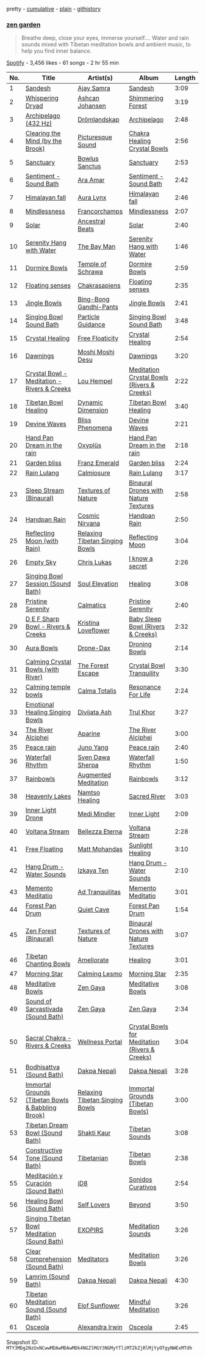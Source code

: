 pretty - [cumulative](/playlists/cumulative/37i9dQZF1DX4Oe8zprVH3z.md) - [plain](/playlists/plain/37i9dQZF1DX4Oe8zprVH3z) - [githistory](https://github.githistory.xyz/mackorone/spotify-playlist-archive/blob/main/playlists/plain/37i9dQZF1DX4Oe8zprVH3z)

### [zen garden](https://open.spotify.com/playlist/37i9dQZF1DX4Oe8zprVH3z)

> Breathe deep, close your eyes, immerse yourself...\. Water and rain sounds mixed with Tibetan meditation bowls and ambient music, to help you find inner balance.

[Spotify](https://open.spotify.com/user/spotify) - 3,456 likes - 61 songs - 2 hr 55 min

| No. | Title | Artist(s) | Album | Length |
|---|---|---|---|---|
| 1 | [Sandesh](https://open.spotify.com/track/3kpkB2326UhsSncNxiVsUC) | [Ajay Samra](https://open.spotify.com/artist/4FxL7eKB7Uz1rWIpMOC6rW) | [Sandesh](https://open.spotify.com/album/5rsPOyuIJrmFBxESU4FN55) | 3:09 |
| 2 | [Whispering Dryad](https://open.spotify.com/track/3IqatHS3VQu8WWZpCBh6f5) | [Ashcan Johansen](https://open.spotify.com/artist/2ct2G7jHNMHPisFrLyBpMh) | [Shimmering Forest](https://open.spotify.com/album/1Y7mTexxu0dEAWw1OGfTR2) | 3:19 |
| 3 | [Archipelago \(432 Hz\)](https://open.spotify.com/track/1QFfumreyLnZ4qtxCx6cpK) | [Drömlandskap](https://open.spotify.com/artist/2maTvFNXG3K8yvfKTjSjVM) | [Archipelago](https://open.spotify.com/album/5WSFpBbwZiS1BVXyO6eU21) | 2:48 |
| 4 | [Clearing the Mind \(by the Brook\)](https://open.spotify.com/track/2KsUFpS96R2jGGz2XPhItB) | [Picturesque Sound](https://open.spotify.com/artist/4kmwcaEZw9Xs2GMUGKaR3D) | [Chakra Healing Crystal Bowls](https://open.spotify.com/album/05JU1kP1IlHuw8EDtzNzb5) | 2:56 |
| 5 | [Sanctuary](https://open.spotify.com/track/7D1q0ED0J2pbRysoJW8VNj) | [Bowlus Sanctus](https://open.spotify.com/artist/3ku1Kd09REbs9hRV04wnBM) | [Sanctuary](https://open.spotify.com/album/2FyEV9PBuXaPCrAM3PBXTS) | 2:53 |
| 6 | [Sentiment \- Sound Bath](https://open.spotify.com/track/6NCBhoJxrycWkrkjM3TgFP) | [Ara Amar](https://open.spotify.com/artist/6YWZXgJnIkhmLN7GYX3sF4) | [Sentiment \- Sound Bath](https://open.spotify.com/album/4iRyKexSdcfqJIff3i1W5j) | 2:42 |
| 7 | [Himalayan fall](https://open.spotify.com/track/6OcxaeuLwvO4CD8Ns4my1P) | [Aura Lynx](https://open.spotify.com/artist/44mPTx3kx8S0Qj5SyliYIK) | [Himalayan fall](https://open.spotify.com/album/3wiNGfzTvMAYHyEPrLimVw) | 2:46 |
| 8 | [Mindlessness](https://open.spotify.com/track/2snAfslgFtrUMvmLWhIN9g) | [Francorchamps](https://open.spotify.com/artist/11fWJjHq0q210RYCK5sSDh) | [Mindlessness](https://open.spotify.com/album/15Bngk6ycN4ZmZjOX62CNU) | 2:07 |
| 9 | [Solar](https://open.spotify.com/track/6wYwoGNZVKpw8mrpbraeZ4) | [Ancestral Beats](https://open.spotify.com/artist/5s5I6gLsXrfTFt91nIznYb) | [Solar](https://open.spotify.com/album/2RWgbPBlxEinNboWLMyFuz) | 2:40 |
| 10 | [Serenity Hang with Water](https://open.spotify.com/track/7IUVB8IbX7Mm03gqilAsrT) | [The Bay Man](https://open.spotify.com/artist/4XUwkDFoOHIN6YnWBxE5Om) | [Serenity Hang with Water](https://open.spotify.com/album/1HM3ExF8kUfz2lpNJATZux) | 1:46 |
| 11 | [Dormire Bowls](https://open.spotify.com/track/2jYioAcAHOTxS4IPu0zZxO) | [Temple of Schrawa](https://open.spotify.com/artist/246BPwHoKsivpZL7i7Q1Lt) | [Dormire Bowls](https://open.spotify.com/album/2Xh3s8zADoWWZ5Qzzch0sl) | 2:59 |
| 12 | [Floating senses](https://open.spotify.com/track/3QeAlxO6Q3mRAdM56l0C2Q) | [Chakrasapiens](https://open.spotify.com/artist/0ifeddor0BLT2TaPLlzhjg) | [Floating senses](https://open.spotify.com/album/10eWaFvXO1b1uWhqMbctJR) | 2:35 |
| 13 | [Jingle Bowls](https://open.spotify.com/track/5keEo7FDTU27JZGT9CzZ1e) | [Bing\-Bong Gandhi\-Pants](https://open.spotify.com/artist/7xMgbYujgFWaIuGcgKGQLt) | [Jingle Bowls](https://open.spotify.com/album/5viJmYGOk34RNCpB7UwgeE) | 2:41 |
| 14 | [Singing Bowl Sound Bath](https://open.spotify.com/track/0VDXLgQrZdwhnKAfacxKGK) | [Particle Guidance](https://open.spotify.com/artist/2Ol6nr2IZ1Jqs1scycbjLZ) | [Singing Bowl Sound Bath](https://open.spotify.com/album/03aWunVqxN9f1yCUKuXErF) | 3:48 |
| 15 | [Crystal Healing](https://open.spotify.com/track/6SmrMgr29JRgaQT8V8Z2l0) | [Free Floaticity](https://open.spotify.com/artist/3E6TFl4kLJ3KG3oQJ4OdKh) | [Crystal Healing](https://open.spotify.com/album/7m0z59Tcmyw4onj9yZgmFw) | 2:54 |
| 16 | [Dawnings](https://open.spotify.com/track/7vNmI7V8ml6ZIh6CJbIne3) | [Moshi Moshi Desu](https://open.spotify.com/artist/1zbyUVPuDN3PDtJA0WlWFI) | [Dawnings](https://open.spotify.com/album/712CI19yCTwKGG1FIgxYR3) | 3:20 |
| 17 | [Crystal Bowl \- Meditation \- Rivers & Creeks](https://open.spotify.com/track/538On8xhz3KwNPpEBMeSko) | [Lou Hempel](https://open.spotify.com/artist/2B6mc2Q8UU7Y7WAtZXi7Jj) | [Meditation Crystal Bowls \(Rivers & Creeks\)](https://open.spotify.com/album/7sYKxI77L3mabnemRy6X00) | 2:22 |
| 18 | [Tibetan Bowl Healing](https://open.spotify.com/track/3I6EM6JA53GPfF3tfJ8fHN) | [Dynamic Dimension](https://open.spotify.com/artist/2PWrvQ39kze8AxXW31eP69) | [Tibetan Bowl Healing](https://open.spotify.com/album/6pO8SRJZiGERpaUl1GUnf6) | 3:40 |
| 19 | [Devine Waves](https://open.spotify.com/track/38pWBkFjXOqZ5f6bGOj1L4) | [Bliss Phenomena](https://open.spotify.com/artist/5QggUZgvXPXT5X0jouJKBr) | [Devine Waves](https://open.spotify.com/album/7987vByLF9HkepU0VIabSG) | 2:21 |
| 20 | [Hand Pan Dream in the rain](https://open.spotify.com/track/4PxgYKF0q6ER8JOWCa8X1h) | [Oxyplüs](https://open.spotify.com/artist/4XQOiWoXNYk8Gtf7At9rwH) | [Hand Pan Dream in the rain](https://open.spotify.com/album/3ejjNQ3pBXU1C3hN1S8tLp) | 2:18 |
| 21 | [Garden bliss](https://open.spotify.com/track/0JQ0ojZNoM84rrPhteK0al) | [Franz Emerald](https://open.spotify.com/artist/5luV26BPXVy8eyjz3lnzKv) | [Garden bliss](https://open.spotify.com/album/23Sqgz9agHEmrOCRvTlOSs) | 2:24 |
| 22 | [Rain Lulang](https://open.spotify.com/track/0it6dOQ7wKLCQMHn3nOWNO) | [Calmiosure](https://open.spotify.com/artist/6ECnZS2L9Yn6KY0KzBOkLf) | [Rain Lulang](https://open.spotify.com/album/1AkqHDGkLmGOhfCROXqkg5) | 3:17 |
| 23 | [Sleep Stream \(Binaural\)](https://open.spotify.com/track/5iSbDMb5eviUXl3YtWxqMo) | [Textures of Nature](https://open.spotify.com/artist/1cHBh4M6X8d6UYnkh6geMs) | [Binaural Drones with Nature Textures](https://open.spotify.com/album/2vVYNRxKXoT1eaxDfuDECm) | 2:58 |
| 24 | [Handpan Rain](https://open.spotify.com/track/5XDltyzAT7IkZeGu0lAKUf) | [Cosmic Nirvana](https://open.spotify.com/artist/5qJPwmFhAXtQZfxmvmZJmO) | [Handpan Rain](https://open.spotify.com/album/6ewhW60VWUoZc46s3bczJB) | 2:50 |
| 25 | [Reflecting Moon \(with Rain\)](https://open.spotify.com/track/6lPMyxkZjITULwBBYQ9xM7) | [Relaxing Tibetan Singing Bowls](https://open.spotify.com/artist/7eWhSlk1SPRRFkt9l6QE7R) | [Reflecting Moon](https://open.spotify.com/album/6Anbyedkfa89KmehHRmJMw) | 3:04 |
| 26 | [Empty Sky](https://open.spotify.com/track/5VyH1pUqv4e9WsW4PWQUHC) | [Chris Lukas](https://open.spotify.com/artist/2PYNWD01lteVriJrx1nzz9) | [I know a secret](https://open.spotify.com/album/1tD6EUliMH0tw0fW9b9eOS) | 2:26 |
| 27 | [Singing Bowl Session \(Sound Bath\)](https://open.spotify.com/track/65kJXQ8g7OztceWaZe6AzR) | [Soul Elevation](https://open.spotify.com/artist/33uRqE15Wfnc0rnvEkhTKw) | [Healing](https://open.spotify.com/album/74OsPzLQSWP6P30HDjrHcM) | 3:08 |
| 28 | [Pristine Serenity](https://open.spotify.com/track/2CttcShYdFruE99bOglV8x) | [Calmatics](https://open.spotify.com/artist/37sS66WbTIbdn4ewquyWhw) | [Pristine Serenity](https://open.spotify.com/album/6AcVoBF3DeDJyDy8OrQXEM) | 2:40 |
| 29 | [D E F Sharp Bowl \- Rivers & Creeks](https://open.spotify.com/track/4m77sJnHAWNNs4Ed1iUBQC) | [Kristina Loveflower](https://open.spotify.com/artist/0DksfCfY3vEEIgwBRlmNkp) | [Baby Sleep Bowl \(Rivers & Creeks\)](https://open.spotify.com/album/2nt9ATyTtEKCymqnkbdKoD) | 2:32 |
| 30 | [Aura Bowls](https://open.spotify.com/track/13SfgjQv7gtBhewnS4Vcp3) | [Drone\-Dax](https://open.spotify.com/artist/1aNjBrjn3QJrMcfE6jcwdZ) | [Droning Bowls](https://open.spotify.com/album/7Mm1anxbwaKYrq3xHEmjLL) | 2:14 |
| 31 | [Calming Crystal Bowls \(with River\)](https://open.spotify.com/track/2FPYEB8xE2kKVsbCJ9GWM3) | [The Forest Escape](https://open.spotify.com/artist/63nWC8U7RxoOnCLl3b6AK4) | [Crystal Bowl Tranquility](https://open.spotify.com/album/2eOJnGIAQA6NkUUDdE4NWQ) | 3:30 |
| 32 | [Calming temple bowls](https://open.spotify.com/track/4c8rvGeLvuWxxXw71O60sF) | [Calma Totalis](https://open.spotify.com/artist/1s9skrP96FBxQyrPC3mlVy) | [Resonance For Life](https://open.spotify.com/album/45U8NNZPfsn5FYoUgUdlMZ) | 2:24 |
| 33 | [Emotional Healing Singing Bowls](https://open.spotify.com/track/2Bpj8ZnUoULU0wTu3cXnBs) | [Divijata Ash](https://open.spotify.com/artist/5CRHdG2bIiKcAsRwAmJqwg) | [Trul Khor](https://open.spotify.com/album/6EPg16Obi0b5ccQ9qGE5Jp) | 3:27 |
| 34 | [The River Alciphei](https://open.spotify.com/track/7fSdPaTMNJFPzGK0As0OAu) | [Aparine](https://open.spotify.com/artist/0DU2vMP9JIdQmwgaCRDt0T) | [The River Alciphei](https://open.spotify.com/album/2KPidbMUDiDQZqO5ivo24F) | 3:00 |
| 35 | [Peace rain](https://open.spotify.com/track/08dchHXbAlTtIKSOIY0mRa) | [Juno Yang](https://open.spotify.com/artist/56eIS6isBmK4l3hoJlzCxP) | [Peace rain](https://open.spotify.com/album/6zUtlzxA60fXfPQk0cRmp1) | 2:40 |
| 36 | [Waterfall Rhythm](https://open.spotify.com/track/6d3wdsVgFYKoep39EG79II) | [Sven Dawa Sherpa](https://open.spotify.com/artist/33ZHRfd906t180hJyP1y2A) | [Waterfall Rhythm](https://open.spotify.com/album/3NLKDYBXb8Uu1j8FVnABR4) | 1:50 |
| 37 | [Rainbowls](https://open.spotify.com/track/3qOJ0WsaI1jqQ06lgy24CS) | [Augmented Meditation](https://open.spotify.com/artist/2Gj9De52rmWf9w9esZPs9A) | [Rainbowls](https://open.spotify.com/album/3slFA5CzN0QYb0tzmhDTVZ) | 3:12 |
| 38 | [Heavenly Lakes](https://open.spotify.com/track/40g7lkBDUGABMbWzqcSxAv) | [Namtso Healing](https://open.spotify.com/artist/1WcNbQEr7rUYmTZ8wX79nT) | [Sacred River](https://open.spotify.com/album/7Jxz7WCwSPpawViRRIgiqC) | 3:03 |
| 39 | [Inner Light Drone](https://open.spotify.com/track/4dSeijjBdhY6mpDAYKcIvY) | [Medi Mindler](https://open.spotify.com/artist/2ltLAvYUvTFOgaovdZYUbr) | [Inner Light](https://open.spotify.com/album/4kvUcCrtts59ZVaRzIYHeV) | 2:09 |
| 40 | [Voltana Stream](https://open.spotify.com/track/6sIR6twFo9BbQBIdJJIyko) | [Bellezza Eterna](https://open.spotify.com/artist/3ekUIJNMmdW9bAYSKDzNNk) | [Voltana Stream](https://open.spotify.com/album/01TlxZRNxaF43CoWk8JnRF) | 2:28 |
| 41 | [Free Floating](https://open.spotify.com/track/5DHpl94sdHixUL1vP1LzV0) | [Matt Mohandas](https://open.spotify.com/artist/4mawCcl8p3ukw3dbWRoIIG) | [Sunlight Healing](https://open.spotify.com/album/0CenJpIPLs5rGjogAsTSjF) | 3:10 |
| 42 | [Hang Drum \- Water Sounds](https://open.spotify.com/track/3mGHDE0cYC9NlRk7yTtkQs) | [Izkaya Ten](https://open.spotify.com/artist/1zTZTSgDxQlwEqRwhByiEj) | [Hang Drum \- Water Sounds](https://open.spotify.com/album/3nTXKA7OMc5X732iTGh7bu) | 2:10 |
| 43 | [Memento Meditatio](https://open.spotify.com/track/2dcdOy0MH0JkMhZmhgE5wJ) | [Ad Tranquilitas](https://open.spotify.com/artist/2YeKERkk95AeVlbTay87hI) | [Memento Meditatio](https://open.spotify.com/album/5mnt4hpAYmYXHSQd4F8PGY) | 3:01 |
| 44 | [Forest Pan Drum](https://open.spotify.com/track/0nPqH3ynQMcyapW6aLdYjX) | [Quiet Cave](https://open.spotify.com/artist/40wehoOnuir7qPH1QgTXNY) | [Forest Pan Drum](https://open.spotify.com/album/60U5rsvSSbXDizCveA2TVT) | 1:54 |
| 45 | [Zen Forest \(Binaural\)](https://open.spotify.com/track/7H6ckuFM3xcPHxtjDS6iyp) | [Textures of Nature](https://open.spotify.com/artist/1cHBh4M6X8d6UYnkh6geMs) | [Binaural Drones with Nature Textures](https://open.spotify.com/album/2vVYNRxKXoT1eaxDfuDECm) | 3:07 |
| 46 | [Tibetan Chanting Bowls](https://open.spotify.com/track/198iy8AUqQgxdyaUGqMnfF) | [Ameliorate](https://open.spotify.com/artist/0tnDP3F11QVq1xIQ8jqrSm) | [Healing](https://open.spotify.com/album/53vkXb29Sbjw5d1r2lOx1M) | 3:01 |
| 47 | [Morning Star](https://open.spotify.com/track/2oPqzxQG4ch8d4jS6cg62c) | [Calming Lesmo](https://open.spotify.com/artist/5acenmixbZVmxdHn0Je47D) | [Morning Star](https://open.spotify.com/album/2qaqkd0E6QB7daS7x5ZZnc) | 2:35 |
| 48 | [Meditative Bowls](https://open.spotify.com/track/1JO2ZOIrzRcV2uEIzxvrv1) | [Zen Gaya](https://open.spotify.com/artist/5zC4k86g6y3NsIvUwFVX1G) | [Meditative Bowls](https://open.spotify.com/album/5GfLPUhZWo0AqSNfUZP1X5) | 3:08 |
| 49 | [Sound of Sarvastivada \(Sound Bath\)](https://open.spotify.com/track/5WnYwONaiD9U262drLfcLv) | [Zen Gaya](https://open.spotify.com/artist/5zC4k86g6y3NsIvUwFVX1G) | [Zen Gaya](https://open.spotify.com/album/2jGEItbwzeGSiVvU9lfKnf) | 2:34 |
| 50 | [Sacral Chakra \- Rivers & Creeks](https://open.spotify.com/track/5eFmrcIIFUPJoXVN5SXjHl) | [Wellness Portal](https://open.spotify.com/artist/6t5G5UjoSmisKCSYhdI0gs) | [Crystal Bowls for Meditation \(Rivers & Creeks\)](https://open.spotify.com/album/13uzcrAviSel5HR9vCRKiP) | 3:04 |
| 51 | [Bodhisattva \(Sound Bath\)](https://open.spotify.com/track/1VpB6JKz3hN1sAZVLtgVie) | [Dakpa Nepali](https://open.spotify.com/artist/6ehZfyyber5F5KyAUtlYob) | [Dakpa Nepali](https://open.spotify.com/album/1ebhcZPcYlwJ7uQhIn3YvT) | 3:28 |
| 52 | [Immortal Grounds \(Tibetan Bowls & Babbling Brook\)](https://open.spotify.com/track/3OOrH4Rsxde5KZW4kxhBrV) | [Relaxing Tibetan Singing Bowls](https://open.spotify.com/artist/7eWhSlk1SPRRFkt9l6QE7R) | [Immortal Grounds \(Tibetan Bowls\)](https://open.spotify.com/album/7mNJ2OhKnOiIuOAa61YzAb) | 3:00 |
| 53 | [Tibetan Dream Bowl \(Sound Bath\)](https://open.spotify.com/track/6MAKAdCImfQAy0GGm0L2vO) | [Shakti Kaur](https://open.spotify.com/artist/38wLc5Qs3tOzu6PKDRh4yl) | [Tibetan Sounds](https://open.spotify.com/album/6jgRoqzzYUEDklsQZhcZfB) | 3:08 |
| 54 | [Constructive Tone \(Sound Bath\)](https://open.spotify.com/track/2M30AD3AOOuTGDYQqXYIZO) | [Tibetanian](https://open.spotify.com/artist/2w4slIer7XY7fDEehJLONJ) | [Tibetan Bowls](https://open.spotify.com/album/5BFMmN1aL37Zd8NMZWqSzs) | 2:38 |
| 55 | [Meditación y Curación \(Sound Bath\)](https://open.spotify.com/track/6gQw64JZIO5P6P9pn7m91Z) | [iD8](https://open.spotify.com/artist/3DjpvRyhGuXg5ICJqwng4z) | [Sonidos Curativos](https://open.spotify.com/album/4XcgJfILIB1wm2pXMAmX5w) | 2:54 |
| 56 | [Healing Bowl \(Sound Bath\)](https://open.spotify.com/track/4du82N9n27ykNxac9eoYEN) | [Self Lovers](https://open.spotify.com/artist/0xSZkXuemR32ESBfNTw5CC) | [Beyond](https://open.spotify.com/album/3UG51jaBaJ1ylORsICu3eg) | 3:50 |
| 57 | [Singing Tibetan Bowl Meditation \(Sound Bath\)](https://open.spotify.com/track/4sGoydAZfsvXO5e436XtYg) | [EXOPIRS](https://open.spotify.com/artist/2Q0Qqbi8FdkM0oBsOQaqyE) | [Meditation Sounds](https://open.spotify.com/album/3oMUxmMSX0gza3sPwhsU20) | 3:26 |
| 58 | [Clear Comprehension \(Sound Bath\)](https://open.spotify.com/track/2EFHKEFTxiRaQwpGD51NCS) | [Meditators](https://open.spotify.com/artist/35qLVQ5G13Moug3HQcf90C) | [Meditation Bowls](https://open.spotify.com/album/6Jxjl9oi2NcmWSYnr0BmQl) | 3:26 |
| 59 | [Lamrim \(Sound Bath\)](https://open.spotify.com/track/4SntEk9w1JNvIgiAShAKc0) | [Dakpa Nepali](https://open.spotify.com/artist/6ehZfyyber5F5KyAUtlYob) | [Dakpa Nepali](https://open.spotify.com/album/1ebhcZPcYlwJ7uQhIn3YvT) | 4:30 |
| 60 | [Tibetan Meditation Sound \(Sound Bath\)](https://open.spotify.com/track/5w9QsXkeT7nJ0kv3adurH6) | [Elof Sunflower](https://open.spotify.com/artist/6BncFvDvMh4Z9JZ04ujVpa) | [Mindful Meditation](https://open.spotify.com/album/1RkIzOVRLMe6VJezRD32c6) | 3:26 |
| 61 | [Osceola](https://open.spotify.com/track/44c1Fee8CMkU7407C4eiqA) | [Alexandra Irwin](https://open.spotify.com/artist/5eXVmpRWpFw0vQcu0jGRVV) | [Osceola](https://open.spotify.com/album/2QlTwprjsdTQphD9D1gMBY) | 2:45 |

Snapshot ID: `MTY3MDg2NzUxNCwwMDAwMDAwMDk4NGZlMGY3NGMyYTliMTZkZjRlMjYyOTgyNWExMTdh`
